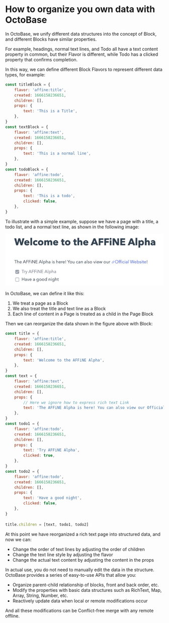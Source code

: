 # How to organize you own data with OctoBase

In OctoBase, we unify different data structures into the concept of Block, and different Blocks have similar properties.

For example, headings, normal text lines, and Todo all have a text content property in common, but their Flavor is different, while Todo has a clicked property that confirms completion.

In this way, we can define different Block Flavors to represent different data types, for example:

```js
const titleBlock = {
	flavor: 'affine:title',
	created: 1666158236651,
	children: [],
	props: {
		text: 'This is a Title',
	},
}
const textBlock = {
	flavor: 'affine:text',
	created: 1666158236651,
	children: [],
	props: {
		text: 'This is a normal line',
	},
}
const todoBlock = {
	flavor: 'affine:todo',
	created: 1666158236651,
	children: [],
	props: {
		text: 'This is a todo',
		clicked: false,
	},
}
```

To illustrate with a simple example, suppose we have a page with a title, a todo list, and a normal text line, as shown in the following image:

![block structure to view](./how_to_organize_your_data_1.jpg)

In OctoBase, we can define it like this:

1. We treat a page as a Block
2. We also treat the title and text line as a Block
3. Each line of content in a Page is treated as a child in the Page Block

Then we can reorganize the data shown in the figure above with Block:

```js
const title = {
	flavor: 'affine:title',
	created: 1666158236651,
	children: [],
	props: {
		text: 'Welcome to the AFFiNE Alpha',
	},
}
const text = {
	flavor: 'affine:text',
	created: 1666158236651,
	children: [],
	props: {
		// Here we ignore how to express rich text Link
		text: 'The AFFiNE Alpha is here! You can also view our Official Website!',
	},
}
const todo1 = {
	flavor: 'affine:todo',
	created: 1666158236651,
	children: [],
	props: {
		text: 'Try AFFiNE Alpha',
		clicked: true,
	},
}
const todo2 = {
	flavor: 'affine:todo',
	created: 1666158236651,
	children: [],
	props: {
		text: 'Have a good night',
		clicked: false,
	},
}

title.children = [text, todo1, todo2]
```

At this point we have reorganized a rich text page into structured data, and now we can:

-   Change the order of text lines by adjusting the order of children
-   Change the text line style by adjusting the flavor
-   Change the actual text content by adjusting the content in the props

In actual use, you do not need to manually edit the data in the structure. OctoBase provides a series of easy-to-use APIs that allow you:

-   Organize parent-child relationship of blocks, front and back order, etc.
-   Modify the properties with basic data structures such as RichText, Map, Array, String, Number, etc.
-   Reactively update data when local or remote modifications occur

And all these modifications can be Conflict-free merge with any remote offline.
